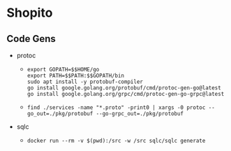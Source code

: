 # Shopito

## Code Gens
- protoc

    -   ```
        export GOPATH=$$HOME/go
        export PATH=$$PATH:$$GOPATH/bin
        sudo apt install -y protobuf-compiler
        go install google.golang.org/protobuf/cmd/protoc-gen-go@latest
        go install google.golang.org/grpc/cmd/protoc-gen-go-grpc@latest
        ```
    -   ```
        find ./services -name "*.proto" -print0 | xargs -0 protoc --go_out=./pkg/protobuf --go-grpc_out=./pkg/protobuf
        ```
- sqlc
    -   ```
        docker run --rm -v $(pwd):/src -w /src sqlc/sqlc generate
        ```